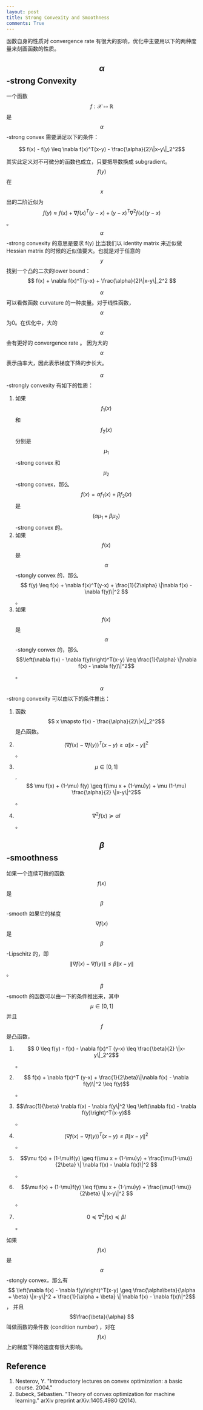 ```yaml
---
layout: post
title: Strong Convexity and Smoothness
comments: True
---
```


函数自身的性质对 convergence rate 有很大的影响，优化中主要用以下的两种度量来刻画函数的性质。

## $$ \alpha$$-strong Convexity

一个函数 $$ f: \mathcal{X} \mapsto \mathbb{R} $$ 是 $$ \alpha$$-strong convex 需要满足以下的条件：

$$ f(x) - f(y) \leq \nabla f(x)^T(x-y) - \frac{\alpha}{2}\|x-y\|_2^2$$

其实此定义对不可微分的函数也成立，只要把导数换成 subgradient。$$f(y) $$在 $$ x$$出的二阶近似为 $$ f(y) \approx f(x) + \nabla f(x)^T(y-x) + (y-x)^T\nabla^2f(x)(y-x)$$。 $$ \alpha$$-strong convexity 的意思是要求 f(y) 比当我们以 identity matrix 来近似做 Hessian matrix 的时候的近似值要大。也就是对于任意的$$y$$ 找到一个凸的二次的lower bound： $$ f(x)  + \nabla f(x)^T(y-x) + \frac{\alpha}{2}\|x-y\|_2^2 $$

$$\alpha$$可以看做函数 curvature 的一种度量。对于线性函数，$$\alpha$$为0。在优化中，大的 $$ \alpha$$会有更好的 convergence rate 。 因为大的 $$ \alpha$$ 表示曲率大，因此表示梯度下降的步长大。


$$\alpha$$-strongly convexity 有如下的性质：
1. 如果 $$ f_1(x)$$ 和 $$ f_2(x)$$ 分别是 $$ \mu_{1}$$-strong convex 和 $$ \mu_{2}$$-strong convex，那么 $$ f(x) = \alpha f_1(x) + \beta f_2(x)$$ 是 $$ (\alpha \mu_1 + \beta \mu_2)$$-strong convex 的。
2. 如果 $$ f(x) $$是 $$ \alpha$$-stongly convex 的，那么 $$ f(y) \leq f(x) + \nabla f(x)^T(y-x) + \frac{1}{2\alpha} \|\nabla f(x) - \nabla f(y)\|^2 $$。
3. 如果 $$ f(x) $$是 $$ \alpha$$-stongly convex 的，那么 $$\left(\nabla f(x) - \nabla f(y)\right)^T(x-y) \leq \frac{1}{\alpha} \|\nabla f(x) - \nabla f(y)\|^2$$。

$$\alpha$$-strong convexity 可以由以下的条件推出：

1. 函数 $$ x \mapsto f(x) - \frac{\alpha}{2}\|x\|_2^2$$  是凸函数。

2. $$ \left(\nabla f(x) - \nabla f(y)\right)^T(x-y) \geq \alpha \|x-y\|^2 $$。

3. $$ \mu \in [0,1]$$, $$ \mu f(x) + (1-\mu) f(y) \geq f(\mu x + (1-\mu)y) + \mu (1-\mu) \frac{\alpha}{2} \|x-y\|^2$$。

4. $$\nabla^2 f(x) \succeq \alpha I$$。


## $$ \beta$$-smoothness
如果一个连续可微的函数 $$ f(x)$$  是 $$ \beta$$-smooth 如果它的梯度 $$ \nabla f(x)$$ 是 $$ \beta$$-Lipschitz 的，即 $$ \|\nabla f(x) - \nabla f(y)\| \leq \beta \|x -y\|$$。

$$ \beta$$-smooth 的函数可以由一下的条件推出来，其中 $$ \mu \in [0, 1]$$并且 $$f$$ 是凸函数，
1. $$ 0 \leq f(y) - f(x) - \nabla f(x)^T (y-x) \leq \frac{\beta}{2} \|x-y\|_2^2$$ 。

2. $$ f(x) + \nabla f(x)^T (y-x) + \frac{1}{2\beta}\|\nabla f(x) - \nabla f(y)\|^2 \leq f(y)$$。

3. $$\frac{1}{\beta} \nabla f(x) - \nabla f(y\|^2 \leq \left(\nabla f(x) - \nabla f(y)\right)^T(x-y)$$。

4. $$\left(\nabla f(x) - \nabla f(y)\right)^T(x-y) \leq \beta \|x-y\|^2$$。

5. $$\mu f(x) + (1-\mu)f(y) \geq f(\mu x + (1-\mu)y) + \frac{\mu(1-\mu)}{2\beta} \| \nabla f(x) - \nabla f(x)\|^2 $$。
6. $$\mu f(x) + (1-\mu)f(y) \leq f(\mu x + (1-\mu)y) + \frac{\mu(1-\mu)}{2\beta} \| x-y\|^2  $$。
7. $$ 0 \preceq \nabla^2f(x)\preceq \beta I $$。


如果 $$f(x) $$ 是 $$ \alpha$$-stongly convex，那么有 $$ \left(\nabla f(x) - \nabla f(y)\right)^T(x-y) \geq \frac{\alpha\beta}{\alpha + \beta} \|x-y\|^2 + \frac{1}{\alpha + \beta} \| \nabla f(x) - \nabla f(x)\|^2$$， 并且 $$\frac{\beta}{\alpha} $$ 叫做函数的条件数 (condition number) ，对在 $$ f(x)$$ 上的梯度下降的速度有很大影响。





## Reference
1. Nesterov, Y. "Introductory lectures on convex optimization: a basic course. 2004."
2. Bubeck, Sébastien. "Theory of convex optimization for machine learning." arXiv preprint arXiv:1405.4980 (2014).
